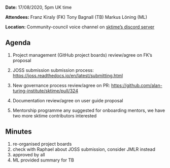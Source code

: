 **Date:** 
17/08/2020, 5pm UK time

**Attendees:** 
Franz Kiraly (FK)
Tony Bagnall (TB)
Markus Löning (ML)

**Location:** 
Community-council voice channel on [sktime’s discord server](https://discord.gg/gqSab2K)


## Agenda

1. Project management (GitHub project boards)
review/agree on FK’s proposal

2. JOSS submission
submission process: https://joss.readthedocs.io/en/latest/submitting.html

2. New governance process review/agree on PR: https://github.com/alan-turing-institute/sktime/pull/324

3. Documentation
	review/agree on user guide proposal

5. Mentorship programme
any suggested for onboarding mentors, we have two more sktime contributors interested

## Minutes

1. re-organised project boards
2. check with Raphael about JOSS submission, consider JMLR instead
3. approved by all
4. ML provided summary for TB
